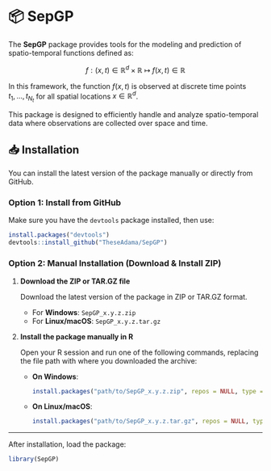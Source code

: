 # 📦 SepGP
The **SepGP** package provides tools for the modeling and prediction of spatio-temporal functions defined as:

$$
f : (x, t) \in \mathbb{R}^{d} \times \mathbb{R} \ \longmapsto \ f(x, t) \in \mathbb{R}
$$

In this framework, the function $f(x, t)$ is observed at discrete time points $t_1, \dots, t_{N_t}$ for all spatial locations $x \in \mathbb{R}^d$.

This package is designed to efficiently handle and analyze spatio-temporal data where observations are collected over space and time.

## 📥 Installation

You can install the latest version of the package manually or directly from GitHub.

### Option 1: Install from GitHub

Make sure you have the `devtools` package installed, then use:

```r
install.packages("devtools")
devtools::install_github("TheseAdama/SepGP")
```
### Option 2: Manual Installation (Download & Install ZIP)

1. **Download the ZIP or TAR.GZ file**
   
   Download the latest version of the package in ZIP or TAR.GZ format.

   - For **Windows**: `SepGP_x.y.z.zip`
   - For **Linux/macOS**: `SepGP_x.y.z.tar.gz`

3. **Install the package manually in R**

   Open your R session and run one of the following commands, replacing the file path with where you downloaded the archive:

   - **On Windows**:
     ```r
     install.packages("path/to/SepGP_x.y.z.zip", repos = NULL, type = "win.binary")
     ```

   - **On Linux/macOS**:
     ```r
     install.packages("path/to/SepGP_x.y.z.tar.gz", repos = NULL, type = "source")
     ```

---

After installation, load the package:

```r
library(SepGP)
```
